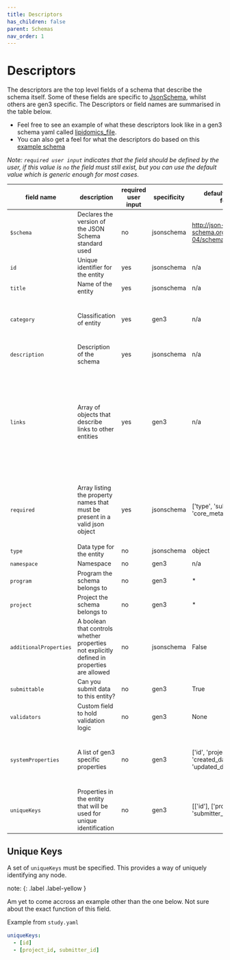```yaml
---
title: Descriptors
has_children: false
parent: Schemas
nav_order: 1
---
```


# Descriptors

The descriptors are the top level fields of a schema that describe the schema itself. Some of these fields are specific to [JsonSchema](https://json-schema.org/overview/what-is-jsonschema), whilst others are gen3 specific. The Descriptors or field names are summarised in the table below.

- Feel free to see an example of what these descriptors look like in a gen3 schema yaml called [lipidomics_file](../../examples/schema/yaml/lipidomics_file.yaml).
- You can also get a feel for what the descriptors do based on this [example schema](explainer_schema.yaml)

*Note: `required user input` indicates that the field should be defined by the user, if this value is `no` the field must still exist, but you can use the default value which is generic enough for most cases.*

| field name             | description                                                                                 | required user input | specificity | default value (json format)                                                     | data type                                                                                                                     | yaml example                       |
|------------------------|---------------------------------------------------------------------------------------------|---------------------|-------------|-------------------------------------------------------------------|------------------------------------------------------------------------------------------------------------------------------|-------------------------------------|
| `$schema`              | Declares the version of the JSON Schema standard used                                       | no                  | jsonschema  | http://json-schema.org/draft-04/schema#                             | String                                                                                                                       | http://json-schema.org/draft-04/schema# |
| `id`                   | Unique identifier for the entity                                                            | yes                 | jsonschema  | n/a                                                               | String                                                                                                                       | lipidomics_file                     |
| `title`                | Name of the entity                                                                          | yes                 | jsonschema  | n/a                                                               | String                                                                                                                       | Lipidomics File                     |
| `category`             | Classification of entity                                                                    | yes                 | gen3        | n/a                                                               | Enum ['administrative', 'index_file', 'biospecimen', 'clinical', 'notation', 'data_file', 'analysis', 'experimental_methods'] | data_file                           |
| `description`          | Description of the schema                                                                   | yes                 | jsonschema  | n/a                                                               | String                                                                                                                       | Data file containing lipidomics data |
| `links`                | Array of objects that describe links to other entities                                      | yes                 | gen3        | n/a                                                               | Array                                                                                                                        | ![](img/links.png)                  |
| `required`             | Array listing the property names that must be present in a valid json object                | yes                 | jsonschema  | ['type', 'submitter_id', 'core_metadata_collection']               | Array                                                                                                                        | ![](img/required.png)               |
| `type`                 | Data type for the entity                                                                    | no                  | jsonschema  | object                                                            | String                                                                                                                       | object                              |
| `namespace`            | Namespace                                                                                   | no                  | gen3        | n/a                                                               | String                                                                                                                       | http://commons.heartdata.baker.edu.au/ |
| `program`              | Program the schema belongs to                                                               | no                  | gen3        | *                                                                 | String                                                                                                                       | *                                   |
| `project`              | Project the schema belongs to                                                               | no                  | gen3        | *                                                                 | String                                                                                                                       | *                                   |
| `additionalProperties` | A boolean that controls whether properties not explicitly defined in properties are allowed | no                  | jsonschema  | False                                                             | Bool                                                                                                                         | False                               |
| `submittable`          | Can you submit data to this entity?                                                         | no                  | gen3        | True                                                              | Bool                                                                                                                         | True                                |
| `validators`           | Custom field to hold validation logic                                                       | no                  | gen3        | None                                                              | String                                                                                                                       | None                                |
| `systemProperties`     | A list of gen3 specific properties                                                          | no                  | gen3        | ['id', 'project_id', 'state', 'created_datetime', 'updated_datetime'] | Array                                                                                                                        | ![](img/sysprops.png)               |
| `uniqueKeys`           | Properties in the entity that will be used for unique identification                        | no                  | gen3        | [['id'], ['project_id', 'submitter_id']]                          | Array                                                                                                                        | ![](img/unique.png)                 |


## Unique Keys

A set of `uniqueKeys` must be specified. This provides a way of uniquely identifying any node. 

note:
{: .label .label-yellow }

Am yet to come accross an example other than the one below. Not sure about the exact function of this field.

Example from `study.yaml`

```yaml
uniqueKeys:
  - [id]
  - [project_id, submitter_id]
```
